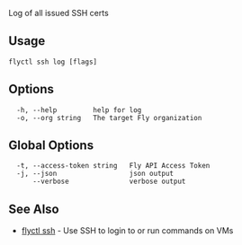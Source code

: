 Log of all issued SSH certs

## Usage
~~~
flyctl ssh log [flags]
~~~

## Options

~~~
  -h, --help         help for log
  -o, --org string   The target Fly organization
~~~

## Global Options

~~~
  -t, --access-token string   Fly API Access Token
  -j, --json                  json output
      --verbose               verbose output
~~~

## See Also

* [flyctl ssh](/docs/flyctl/ssh/)	 - Use SSH to login to or run commands on VMs

